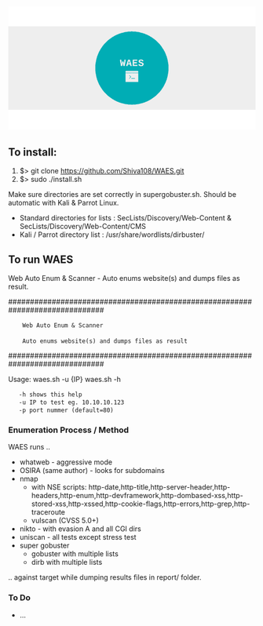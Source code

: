 
![GitHub Logo](banner.png)

## To install:

1. $> git clone https://github.com/Shiva108/WAES.git
2. $> sudo ./install.sh

Make sure directories are set correctly in supergobuster.sh.
Should be automatic with Kali & Parrot Linux.
* Standard directories for lists    : SecLists/Discovery/Web-Content & SecLists/Discovery/Web-Content/CMS
* Kali / Parrot directory list      : /usr/share/wordlists/dirbuster/


## To run WAES
Web Auto Enum &amp; Scanner - Auto enums website(s) and dumps files as result.

##############################################################################

        Web Auto Enum & Scanner

        Auto enums website(s) and dumps files as result

##############################################################################

Usage: waes.sh -u {IP}
       waes.sh -h

       -h shows this help
       -u IP to test eg. 10.10.10.123
       -p port nummer (default=80)




### Enumeration Process / Method

WAES runs ..

+ whatweb - aggressive mode
+ OSIRA (same author) - looks for subdomains
+ nmap
  - with NSE scripts: http-date,http-title,http-server-header,http-headers,http-enum,http-devframework,http-dombased-xss,http-stored-xss,http-xssed,http-cookie-flags,http-errors,http-grep,http-traceroute
  - vulscan (CVSS 5.0+)
+ nikto - with evasion A and all CGI dirs
+ uniscan - all tests except stress test
+ super gobuster
  - gobuster with multiple lists
  - dirb with multiple lists


.. against target while dumping results files in report/ folder.


### To Do
+ ...
